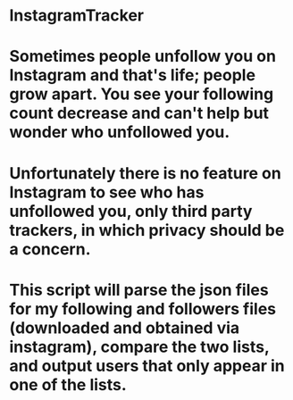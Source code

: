 # InstagramTracker

# Sometimes people unfollow you on Instagram and that's life; people grow apart.  You see your following count decrease and can't help but wonder who unfollowed you.
# Unfortunately there is no feature on Instagram to see who has unfollowed you, only third party trackers, in which privacy should be a concern.
# This script will parse the json files for my following and followers files (downloaded and obtained via instagram), compare the two lists, and output users that only appear in one of the lists.
